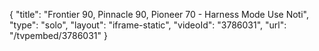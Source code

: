 {
    "title": "Frontier 90, Pinnacle 90, Pioneer 70 - Harness Mode Use Noti",
    "type": "solo",
    "layout": "iframe-static",
    "videoId": "3786031",
    "url": "\/tvpembed\/3786031"
}